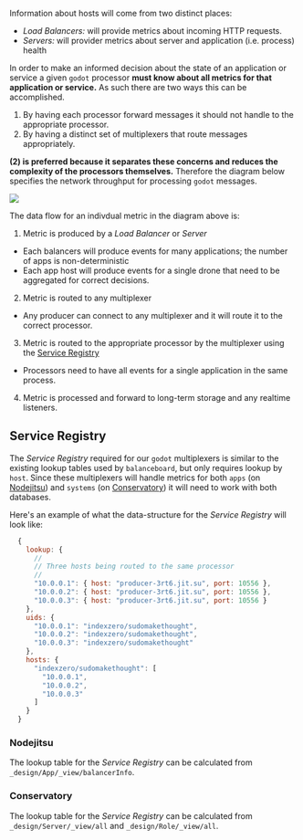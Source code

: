 Information about hosts will come from two distinct places:

* _Load Balancers:_ will provide metrics about incoming HTTP requests.
* _Servers:_ will provider metrics about server and application (i.e. process) health

In order to make an informed decision about the state of an application or service a given `godot` processor **must know about all metrics for that application or service.** As such there are two ways this can be accomplished.

1. By having each processor forward messages it should not handle to the appropriate processor.
2. By having a distinct set of multiplexers that route messages appropriately. 

**(2) is preferred because it separates these concerns and reduces the complexity of the processors themselves.** Therefore the diagram below specifies the network throughput for processing `godot` messages. 

![](http://f.cl.ly/items/1q0M1I2I2N1O3u0Y2U0A/multiplexer.png)

The data flow for an indivdual metric in the diagram above is:

1. Metric is produced by a _Load Balancer_ or _Server_
  * Each balancers will produce events for many applications; the number of apps is non-deterministic
  * Each app host will produce events for a single drone that need to be aggregated for correct decisions.
2. Metric is routed to any multiplexer
  * Any producer can connect to any multiplexer and it will route it to the correct processor.
3. Metric is routed to the appropriate processor by the multiplexer using the [Service Registry](#service-registry)
  * Processors need to have all events for a single application in the same process.
4. Metric is processed and forward to long-term storage and any realtime listeners. 

## Service Registry

The _Service Registry_ required for our `godot` multiplexers is similar to the existing lookup tables used by `balanceboard`, but only requires lookup by `host`. Since these multiplexers will handle metrics for both `apps` (on [Nodejitsu](#nodejitsu)) and `systems` (on [Conservatory](#conservatory)) it will need to work with both databases.

Here's an example of what the data-structure for the _Service Registry_ will look like:

``` js
  {
    lookup: {
      //
      // Three hosts being routed to the same processor
      //
      "10.0.0.1": { host: "producer-3rt6.jit.su", port: 10556 },
      "10.0.0.2": { host: "producer-3rt6.jit.su", port: 10556 },
      "10.0.0.3": { host: "producer-3rt6.jit.su", port: 10556 }
    },
    uids: {
      "10.0.0.1": "indexzero/sudomakethought",
      "10.0.0.2": "indexzero/sudomakethought",
      "10.0.0.3": "indexzero/sudomakethought"
    },
    hosts: {
      "indexzero/sudomakethought": [
        "10.0.0.1",
        "10.0.0.2",
        "10.0.0.3"
      ]
    }
  }
```

### Nodejitsu

The lookup table for the _Service Registry_ can be calculated from `_design/App/_view/balancerInfo`.

### Conservatory

The lookup table for the _Service Registry_ can be calculated from `_design/Server/_view/all` and `_design/Role/_view/all`.

[meta:title]: <> (High Performance Multiplexing)